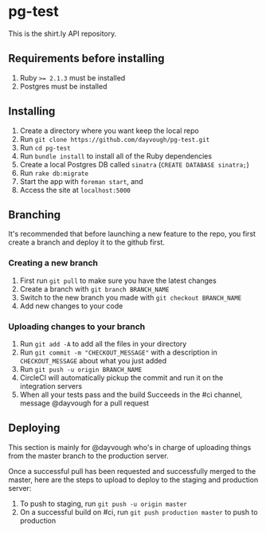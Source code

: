 

# pg-test

This is the shirt.ly API repository.


## Requirements before installing

1. Ruby `>= 2.1.3` must be installed
2. Postgres must be installed

## Installing

1. Create a directory where you want keep the local repo
2. Run `git clone https://github.com/dayvough/pg-test.git`
3. Run `cd pg-test`
4. Run `bundle install` to install all of the Ruby dependencies
5. Create a local Postgres DB called `sinatra` (`CREATE DATABASE sinatra;`)
6. Run `rake db:migrate`
7. Start the app with `foreman start`, and
8. Access the site at `localhost:5000`

## Branching

It's recommended that before launching a new feature to the repo, you first create a branch and deploy it to the github first.

### Creating a new branch

1. First run `git pull` to make sure you have the latest changes
2. Create a branch with `git branch BRANCH_NAME`
3. Switch to the new branch you made with `git checkout BRANCH_NAME`
4. Add new changes to your code

### Uploading changes to your branch

1. Run `git add -A` to add all the files in your directory
2. Run `git commit -m "CHECKOUT_MESSAGE"` with a description in `CHECKOUT_MESSAGE` about what you just added
3. Run `git push -u origin BRANCH_NAME`
4. CircleCI will automatically pickup the commit and run it on the integration servers
5. When all your tests pass and the build Succeeds in the #ci channel, message @dayvough for a pull request

## Deploying

This section is mainly for @dayvough who's in charge of uploading things from the master branch to the production server.

Once a successful pull has been requested and successfully merged to the master, here are the steps to upload to deploy to the staging and production server:

1. To push to staging, run `git push -u origin master`
2. On a successful build on #ci, run `git push production master` to push to production